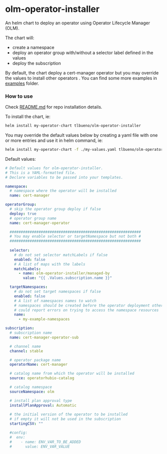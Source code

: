 # olm-operator-installer

An helm chart to deploy an operator using Operator Lifecycle Manager (OLM).

The chart will:
- create a namespace
- deploy an operator group with/without a selector label defined in the values
- deploy the subscription

By default, the chart deploy a cert-manager operator but you may override the values to install other operators  .
You can find some more examples in [examples](./examples) folder.

### How to use

Check [README.md](../../README.md) for repo installation details.

To install the chart, ie:
```sh
helm install my-operator-chart tlbueno/olm-operator-installer
```

You may override the default values below by creating a yaml file with one or more entries and use it in helm command, ie:
```sh
helm install my-operator-chart -f ./my-values.yaml tlbueno/olm-operator-installer
```

Default values:
```yaml
# Default values for olm-operator-installer.
# This is a YAML-formatted file.
# Declare variables to be passed into your templates.

namespace:
  # namespace where the operator will be installed
  name: cert-manager

operatorGroup:
  # skip the operator group deploy if false
  deploy: true
  # operator group name
  name: cert-manager-operator

  ###########################################################
  # You may enable selector or targetNamespace but not both #
  ###########################################################
  
  selector:
    # do not set selector matchLabels if false
    enabled: false
    # A list of maps with the labels
    matchLabels:
      - name: olm-operator-installer/managed-by
        value: "{{ .Values.subscription.name }}"

  targetNamespaces:
    # do not set target namespaces if false
    enabled: false
    # A list of namespaces names to watch
    # namespaces should be created before the operator deployment otherwise the operator
    # could report errors on trying to access the namespace resources
    name:
      - my-example-namespaces 

subscription:
  # subscription name
  name: cert-manager-operator-sub

  # channel name
  channel: stable

  # operator package name
  operatorName: cert-manager

  # catalog name from which the operator will be installed
  source: operatorhubio-catalog

  # catalog namespace
  sourceNamespace: olm

  # install plan approval type
  installPlanApproval: Automatic
  
  # the initial version of the operator to be installed
  # if empty it will not be used in the subscription 
  startingCSV: ""

  #config:
  #  env:
  #    - name: ENV_VAR_TO_BE_ADDED
  #      value: ENV_VAR_VALUE
```

